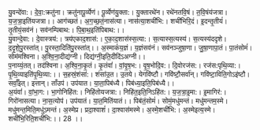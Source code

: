 

  
यु॒वन्दे॑वा:। दे॒वा॒:क्रतु॑ना। क्रतु॑नापू॒र्व्येण॑। पू॒र्व्येण॑यु॒क्ता:। यु॒क्तारथे॑न। रथे॑नतवि॒षं। त॒वि॒षंय॑जत्रा। य॒ज॒त्रा॒इति॑यजत्रा।। आग॑च्छतं। अ॒ग॒च्छ॒तं॒नास॑त्या। नास॑त्या॒शची॑भि:। शची॑भिरि॒दं। इ॒दन्तृ॒तीयं॑। तृ॒तीयं॒सव॑नं। सव॑नम्पिबाथ:। पि॒बा॒थ॒इति॑पिबाथ:।।  
यु॒वान्दे॒वा:। दे॒वास्त्रय॑:। त्रय॑एकाद॒शास॑:। ए॒का॒द॒शास॑स्स॒त्या:। स॒त्यास्स॒त्यस्य॑। स॒त्यस्य॑ददृशे। द॒दृ॒शे॒पु॒रस्ता॑त्। पु॒रस्ता॒दिति॑पु॒रस्ता॑त्।। अ॒स्माकं॑य॒ज्ञं। य॒ज्ञंसव॑नं। सव॑नञ्जुषा॒णा। जु॒षा॒णापा॒तं। पा॒तंसोमं॑। सोम॑मश्विना। अ॒श्वि॒ना॒दीद्य॑ग्नी। दिद्य॑ग्नी॒इति॒दीदि॑ऽअग्नी।।  
प॒नाय्यं॒तत्। तद॑श्विना। अ॒श्वि॒ना॒कृ॒तं। कृ॒तंवां॑। वां॒वृ॒ष॒भ:। वृ॒ष॒भोदि॒व:। दि॒वोरज॑स:। रज॑स:पृथि॒व्या:। पृ॒थि॒व्याइति॑पृ॒थि॒व्या:।। स॒हस्रं॒शंसा॑:। शंसा॑उ॒त। उ॒तये। येगवि॑ष्टौ। गवि॑ष्टौ॒सर्वा॑न्। गवि॑ष्टा॒विति॒गोऽइ॑ष्टौ। सर्वाँ॒इत्। इत्तान्। ताँउप॑। उप॑यात। या॒ता॒पिब॑ध्यै। पिब॑ध्या॒इति॒पिब॑ध्यै।।  
अ॒यंवां॑। वां॒भा॒ग:। भा॒गोनिहि॑त:। निहि॑तोयजत्रा:। निहि॑त॒इति॒निऽहि॑त:। य॒ज॒त्रा॒इ॒मा:। इ॒मागिर॑:। गिरो॑नासत्या। ना॒स॒त्योप॑। उप॑यातं। या॒त॒मिति॑यातं।। पिब॑तं॒सोमं॑। सोमं॒मधु॑मन्तं। मधु॑मन्तम॒स्मे। मधु॑मन्त॒मिति॒मधु॑ऽमन्तं। अ॒स्मेप्र। प्रदा॒श्वाशं॑। दा॒श्वास॑मस्मे। अ॒स्मे॒शची॑भि:। अ॒स्मेइत्य॒स्मे। शची॑भि॒रिति॒शची॑भि:।। 28 ।।  
